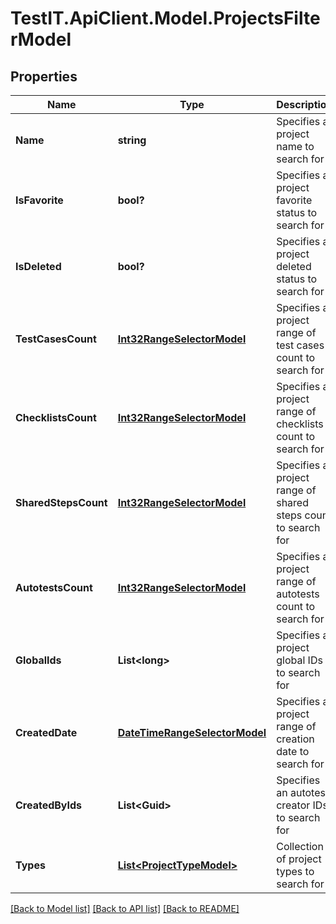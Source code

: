 # TestIT.ApiClient.Model.ProjectsFilterModel

## Properties

Name | Type | Description | Notes
------------ | ------------- | ------------- | -------------
**Name** | **string** | Specifies a project name to search for | [optional] 
**IsFavorite** | **bool?** | Specifies a project favorite status to search for | [optional] 
**IsDeleted** | **bool?** | Specifies a project deleted status to search for | [optional] 
**TestCasesCount** | [**Int32RangeSelectorModel**](Int32RangeSelectorModel.md) | Specifies a project range of test cases count to search for | [optional] 
**ChecklistsCount** | [**Int32RangeSelectorModel**](Int32RangeSelectorModel.md) | Specifies a project range of checklists count to search for | [optional] 
**SharedStepsCount** | [**Int32RangeSelectorModel**](Int32RangeSelectorModel.md) | Specifies a project range of shared steps count to search for | [optional] 
**AutotestsCount** | [**Int32RangeSelectorModel**](Int32RangeSelectorModel.md) | Specifies a project range of autotests count to search for | [optional] 
**GlobalIds** | **List&lt;long&gt;** | Specifies a project global IDs to search for | [optional] 
**CreatedDate** | [**DateTimeRangeSelectorModel**](DateTimeRangeSelectorModel.md) | Specifies a project range of creation date to search for | [optional] 
**CreatedByIds** | **List&lt;Guid&gt;** | Specifies an autotest creator IDs to search for | [optional] 
**Types** | [**List&lt;ProjectTypeModel&gt;**](ProjectTypeModel.md) | Collection of project types to search for | [optional] 

[[Back to Model list]](../README.md#documentation-for-models) [[Back to API list]](../README.md#documentation-for-api-endpoints) [[Back to README]](../README.md)

